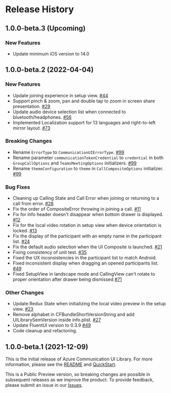 # Release History
## 1.0.0-beta.3 (Upcoming)
### New Features
- Update minimum iOS version to 14.0

## 1.0.0-beta.2 (2022-04-04)

### New Features
- Update joining experience in setup view. [#44](https://github.com/Azure/communication-ui-library-ios/pull/44)
- Support pinch & zoom, pan and double tap to zoom in screen share presentation. [#29](https://github.com/Azure/communication-ui-library-ios/pull/29)
- Update audio device selection list when connected to bluetooth/headphones. [#56](https://github.com/Azure/communication-ui-library-ios/pull/56)
- Implemented Localization support for 13 languages and right-to-left mirror layout. [#73](https://github.com/Azure/communication-ui-library-ios/pull/73) 
 
### Breaking Changes
- Rename `ErrorType` to `CommunicationUIErrorType`. [#99](https://github.com/Azure/communication-ui-library-ios/pull/99)
- Rename parameter `communicationTokenCredential` to `credential` in both `GroupCallOptions` and `TeamsMeetingOptions` initializers. [#99](https://github.com/Azure/communication-ui-library-ios/pull/99)
- Rename `themeConfiguration` to `theme` in `CallCompositeOptions` initializer. [#99](https://github.com/Azure/communication-ui-library-ios/pull/99)

### Bug Fixes
- Cleaning up Calling State and Call Error when joining or returning to a call from error. [#28](https://github.com/Azure/communication-ui-library-ios/pull/28)
- Fix the order of CompositeError throwing in joining a call. [#11](https://github.com/Azure/communication-ui-library-ios/pull/11)
- Fix for info header doesn't disappear when bottom drawer is displayed. [#12](https://github.com/Azure/communication-ui-library-ios/pull/12)
- Fix for the local video rotation in setup view when device orientation is locked. [#13](https://github.com/Azure/communication-ui-library-ios/pull/13)
- Fix the display of the participant with an empty name in the participant list. [#24](https://github.com/Azure/communication-ui-library-ios/pull/24)
- Fix the default audio selection when the UI Composite is launched. [#21](https://github.com/Azure/communication-ui-library-ios/pull/21)
- Fixing consistency of unit test. [#35](https://github.com/Azure/communication-ui-library-ios/pull/35)
- Fixed the UX inconsistencies in the participant list to match Android.
- Fixed inconsistent display when dragging an opened participants list. [#49](https://github.com/Azure/communication-ui-library-ios/pull/49)
- Fixed SetupView in landscape mode and CallingView can't rotate to proper orientation after drawer being dismissed [#71](https://github.com/Azure/communication-ui-library-ios/pull/71)

### Other Changes
- Update Redux State when initializing the local video preview in the setup view. [#23](https://github.com/Azure/communication-ui-library-ios/pull/23)
- Remove alphabet in CFBundleShortVersionString and add UILibrarySemVersion inside info.plist. [#27](https://github.com/Azure/communication-ui-library-ios/pull/27)
- Update FluentUI version to 0.3.9 [#49](https://github.com/Azure/communication-ui-library-ios/pull/49)
- Code cleanup and refactoring.


## 1.0.0-beta.1 (2021-12-09)
This is the initial release of Azure Communication UI Library. For more information, please see the [README](README.md) and [QuickStart](https://docs.microsoft.com/en-us/azure/communication-services/quickstarts/ui-library/get-started-call?tabs=kotlin&pivots=platform-ios).

This is a Public Preview version, so breaking changes are possible in subsequent releases as we improve the product. To provide feedback, please submit an issue in our [Issues](https://github.com/Azure/communication-ui-library-ios/issues).
